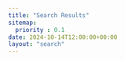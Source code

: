 ```yaml
---
title: "Search Results"
sitemap:
  priority : 0.1
date: 2024-10-14T12:00:00+00:00
layout: "search"
---
```

